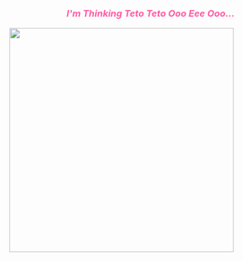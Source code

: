 <h3 style="color:#ff5ca4; text-align:center; font-style:italic; font-weight:bold;">I'm Thinking Teto Teto Ooo Eee Ooo...</h3>
<img src="https://github.com/user-attachments/assets/862d2f68-41bf-419f-a423-6240264508bf" width="400" height="400">
